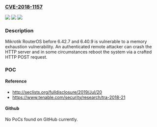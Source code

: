 ### [CVE-2018-1157](https://cve.mitre.org/cgi-bin/cvename.cgi?name=CVE-2018-1157)
![](https://img.shields.io/static/v1?label=Product&message=n%2Fa&color=blue)
![](https://img.shields.io/static/v1?label=Version&message=n%2Fa&color=blue)
![](https://img.shields.io/static/v1?label=Vulnerability&message=n%2Fa&color=brighgreen)

### Description

Mikrotik RouterOS before 6.42.7 and 6.40.9 is vulnerable to a memory exhaustion vulnerability. An authenticated remote attacker can crash the HTTP server and in some circumstances reboot the system via a crafted HTTP POST request.

### POC

#### Reference
- http://seclists.org/fulldisclosure/2019/Jul/20
- https://www.tenable.com/security/research/tra-2018-21

#### Github
No PoCs found on GitHub currently.

